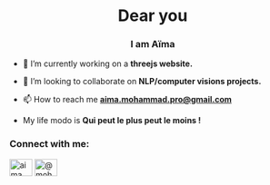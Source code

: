 
<h1 align="center">Dear you</h1>
<h3 align="center">I am Aïma</h3>

- 🔭 I’m currently working on a **threejs website.**

- 👯 I’m looking to collaborate on **NLP/computer visions projects.**

- 📫 How to reach me **aima.mohammad.pro@gmail.com**
  
- My life modo is **Qui peut le plus peut le moins !**

<h3 align="left">Connect with me:</h3>


<p align="left">
<a href="https://linkedin.com/in/aima mohammad" target="blank"><img align="center" src="https://raw.githubusercontent.com/rahuldkjain/github-profile-readme-generator/master/src/images/icons/Social/linked-in-alt.svg" alt="aima mohammad" height="30" width="40" /></a>
<a href="https://medium.com/@mohammadaima" target="blank"><img align="center" src="https://raw.githubusercontent.com/rahuldkjain/github-profile-readme-generator/master/src/images/icons/Social/medium.svg" alt="@mohammadaima" height="30" width="40" /></a>
</p>

 
